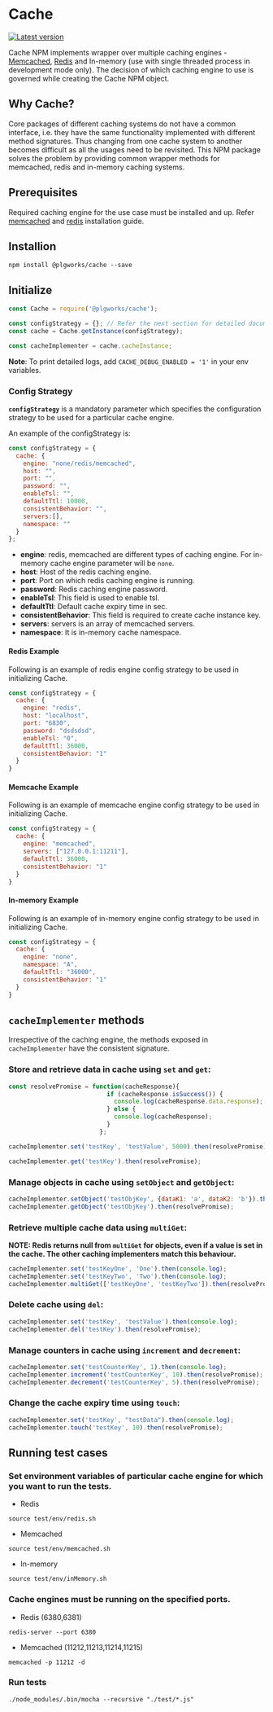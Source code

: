 # Cache

[![Latest version](https://img.shields.io/npm/v/@plgworks/cache.svg?maxAge=3600)][npm]

[npm]: https://www.npmjs.com/package/@plgworks/cache

Cache NPM implements wrapper over multiple caching engines - [Memcached](https://memcached.org/), [Redis](https://redis.io/docs/) and In-memory (use with single threaded process in development mode only).
The decision of which caching engine to use is governed while creating the Cache NPM object. 

## Why Cache?
 Core packages of different caching systems do not have a common interface, i.e. they have the same functionality implemented with different method signatures.
 Thus changing from one cache system to another becomes difficult as all the usages need to be revisited.
 This NPM package solves the problem by providing common wrapper methods for memcached, redis and in-memory caching systems.

## Prerequisites
  Required caching engine for the use case must be installed and up.
 Refer [memcached](https://memcached.org/) and [redis](https://redis.io/docs/getting-started/installation/) installation guide.

## Installion
```shell script
npm install @plgworks/cache --save
```

## Initialize

```js
const Cache = require('@plgworks/cache');

const configStrategy = {}; // Refer the next section for detailed documentation on configStrategy
const cache = Cache.getInstance(configStrategy);

const cacheImplementer = cache.cacheInstance;
```

**Note**: To print detailed logs, add `CACHE_DEBUG_ENABLED = '1'` in your env variables.

### Config Strategy
**`configStrategy`** is a mandatory parameter which specifies the configuration strategy to be used for a particular cache engine.

An example of the configStrategy is:
```js
const configStrategy = {
  cache: {
    engine: "none/redis/memcached",
    host: "",
    port: "",
    password: "",
    enableTsl: "",
    defaultTtl: 10000,
    consistentBehavior: "",
    servers:[],
    namespace: ""
  }
};
```
- **engine**: redis, memcached are different types of caching engine. For in-memory cache engine parameter will be `none`. 
- **host**: Host of the redis caching engine.
- **port**: Port on which redis caching engine is running.
- **password**: Redis caching engine password.
- **enableTsl**: This field is used to enable tsl.
- **defaultTtl**: Default cache expiry time in sec.
- **consistentBehavior**: This field is required to create cache instance key.
- **servers**: servers is an array of memcached servers.
- **namespace**: It is in-memory cache namespace.


#### Redis Example
Following is an example of redis engine config strategy to be used in initializing Cache.
```js
const configStrategy = {
  cache: {
    engine: "redis",
    host: "localhost",
    port: "6830",
    password: "dsdsdsd",
    enableTsl: "0",
    defaultTtl: 36000,
    consistentBehavior: "1"
  }
}
````
#### Memcache Example
Following is an example of memcache engine config strategy to be used in initializing Cache.
```js
const configStrategy = {
  cache: {
    engine: "memcached",
    servers: ["127.0.0.1:11211"],
    defaultTtl: 36000,
    consistentBehavior: "1"
  }
}
````
#### In-memory Example
Following is an example of in-memory engine config strategy to be used in initializing Cache.
```js
const configStrategy = {
  cache: {
    engine: "none",
    namespace: "A",
    defaultTtl: "36000",
    consistentBehavior: "1"
  }
}
```

## `cacheImplementer` methods
Irrespective of the caching engine, the methods exposed in `cacheImplementer` have the consistent signature.

### Store and retrieve data in cache using `set` and `get`:
```js
const resolvePromise = function(cacheResponse){
                           if (cacheResponse.isSuccess()) {
                             console.log(cacheResponse.data.response);
                           } else {
                             console.log(cacheResponse);
                           }
                         };

cacheImplementer.set('testKey', 'testValue', 5000).then(resolvePromise);

cacheImplementer.get('testKey').then(resolvePromise);
```

### Manage objects in cache using `setObject` and `getObject`:

```js
cacheImplementer.setObject('testObjKey', {dataK1: 'a', dataK2: 'b'}).then(resolvePromise);
cacheImplementer.getObject('testObjKey').then(resolvePromise);
```

### Retrieve multiple cache data using `multiGet`:

<b>NOTE: Redis returns null from `multiGet` for objects, even if a value is set in the cache. The other caching implementers match this behaviour.</b>

```js
cacheImplementer.set('testKeyOne', 'One').then(console.log);
cacheImplementer.set('testKeyTwo', 'Two').then(console.log);
cacheImplementer.multiGet(['testKeyOne', 'testKeyTwo']).then(resolvePromise);
```

### Delete cache using `del`:

```js
cacheImplementer.set('testKey', 'testValue').then(console.log);
cacheImplementer.del('testKey').then(resolvePromise);
```

### Manage counters in cache using `increment` and `decrement`: 

```js
cacheImplementer.set('testCounterKey', 1).then(console.log);
cacheImplementer.increment('testCounterKey', 10).then(resolvePromise);
cacheImplementer.decrement('testCounterKey', 5).then(resolvePromise);
```

### Change the cache expiry time using `touch`:

```js
cacheImplementer.set('testKey', "testData").then(console.log);
cacheImplementer.touch('testKey', 10).then(resolvePromise);
```

## Running test cases
### Set environment variables of particular cache engine for which you want to run the tests.

* Redis
```shell script
source test/env/redis.sh
```
* Memcached
```shell script
source test/env/memcached.sh
```
* In-memory 
```shell script
source test/env/inMemory.sh
```
### Cache engines must be running on the specified ports.

* Redis (6380,6381)
```shell script
redis-server --port 6380
```
* Memcached (11212,11213,11214,11215)
```shell script
memcached -p 11212 -d
```
### Run tests
```shell script
./node_modules/.bin/mocha --recursive "./test/*.js"
```

